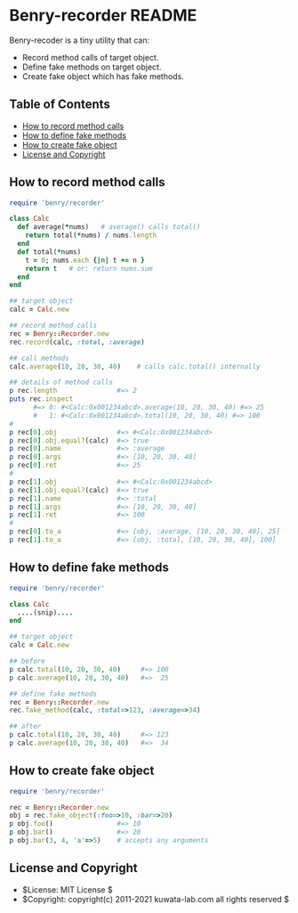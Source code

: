 <!-- -*- coding: utf-8 -*- -->
# Benry-recorder README

Benry-recoder is a tiny utility that can:

* Record method calls of target object.
* Define fake methods on target object.
* Create fake object which has fake methods.


## Table of Contents

<!-- TOC -->

  * <a href="#how-to-record-method-calls">How to record method calls</a>
  * <a href="#how-to-define-fake-methods">How to define fake methods</a>
  * <a href="#how-to-create-fake-object">How to create fake object</a>
  * <a href="#license-and-copyright">License and Copyright</a>

<!-- /TOC -->


## How to record method calls

<!--
file: example1.rb
-->

```ruby
require 'benry/recorder'

class Calc
  def average(*nums)   # average() calls total()
    return total(*nums) / nums.length
  end
  def total(*nums)
    t = 0; nums.each {|n| t += n }
    return t   # or: return nums.sum
  end
end

## target object
calc = Calc.new

## record method calls
rec = Benry::Recorder.new
rec.record(calc, :total, :average)

## call methods
calc.average(10, 20, 30, 40)    # calls calc.total() internally

## details of method calls
p rec.length               #=> 2
puts rec.inspect
      #=> 0: #<Calc:0x001234abcd>.average(10, 20, 30, 40) #=> 25
      #   1: #<Calc:0x001234abcd>.total(10, 20, 30, 40) #=> 100
#
p rec[0].obj               #=> #<Calc:0x001234abcd>
p rec[0].obj.equal?(calc)  #=> true
p rec[0].name              #=> :average
p rec[0].args              #=> [10, 20, 30, 40]
p rec[0].ret               #=> 25
#
p rec[1].obj               #=> #<Calc:0x001234abcd>
p rec[1].obj.equal?(calc)  #=> true
p rec[1].name              #=> :total
p rec[1].args              #=> [10, 20, 30, 40]
p rec[1].ret               #=> 100
#
p rec[0].to_a              #=> [obj, :average, [10, 20, 30, 40], 25]
p rec[1].to_a              #=> [obj, :total, [10, 20, 30, 40], 100]
```


## How to define fake methods

<!--
file: example2.rb
-->

```ruby
require 'benry/recorder'

class Calc
  ....(snip)....
end

## target object
calc = Calc.new

## before
p calc.total(10, 20, 30, 40)     #=> 100
p calc.average(10, 20, 30, 40)   #=>  25

## define fake methods
rec = Benry::Recorder.new
rec.fake_method(calc, :total=>123, :average=>34)

## after
p calc.total(10, 20, 30, 40)     #=> 123
p calc.average(10, 20, 30, 40)   #=>  34
```


## How to create fake object

<!--
file: example3.rb
-->

```ruby
require 'benry/recorder'

rec = Benry::Recorder.new
obj = rec.fake_object(:foo=>10, :bar=>20)
p obj.foo()                #=> 10
p obj.bar()                #=> 20
p obj.bar(3, 4, 'a'=>5)    # accepts any arguments
```


## License and Copyright

* $License: MIT License $
* $Copyright: copyright(c) 2011-2021 kuwata-lab.com all rights reserved $
